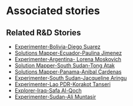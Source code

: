 # Associated stories

<!-- !!DO NOT REMOVE!! start autogenerated hyperlinks -->
## Related R&D Stories
- [Experimenter\-Bolivia\-Diego Suarez](/RnD-Archive/stories/?doc=Diego%20Bolivia_LQ-en-US)
- [Solutions Mapper\-Ecuador\-Paulina Jimenez](/RnD-Archive/stories/?doc=Paulina_edited-en-US)
- [Experimenter\-Argentina\- Lorena Moskovich](/RnD-Archive/stories/?doc=Lorena%20Argentina_LQ-en-US)
- [Solution Mapper\-South Sudan\-Tong Atak](/RnD-Archive/stories/?doc=Tong_edited-en-US)
- [Solutions Mapper\-Panama\-Anibal Cardenas](/RnD-Archive/stories/?doc=Anibal_edited-en-US)
- [Experimenter\-South Sudan\-Jacqueline Aringu](/RnD-Archive/stories/?doc=Jacqui%20South%20Sudan_LQ-en-US)
- [Experimenter\-Lao PDR\-Korakot Tanseri](/RnD-Archive/stories/?doc=Korakot_LQ-en-US)
- [Explorer\-Iraq\-Safa Al\-Qoch](/RnD-Archive/stories/?doc=26_Safa_Iraq-en-US)
- [Experimenter\-Sudan\-Ali Muntasir](/RnD-Archive/stories/?doc=Ali%20Sudan_LQ-en-US)
<!-- !!DO NOT REMOVE!! end autogenerated hyperlinks -->